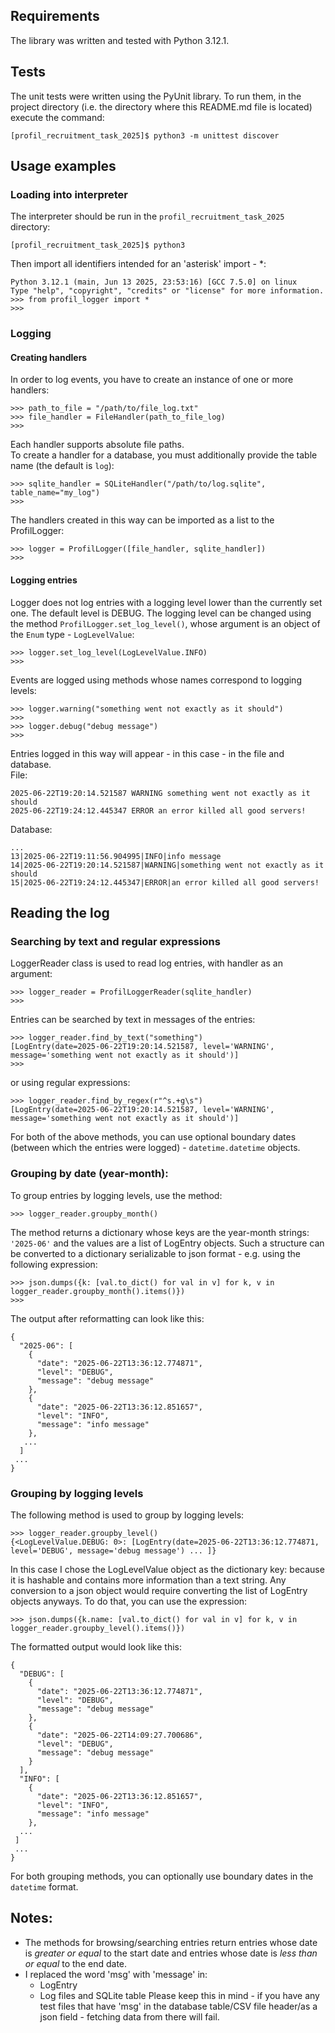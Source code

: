 ## Requirements
The library was written and tested with Python 3.12.1.

## Tests
The unit tests were written using the PyUnit library. To run them, in the project directory
(i.e. the directory where this README.md file is located) execute the command:
```
[profil_recruitment_task_2025]$ python3 -m unittest discover
```

## Usage examples
### Loading into interpreter
The interpreter should be run in the `profil_recruitment_task_2025` directory:
```
[profil_recruitment_task_2025]$ python3
```
Then import all identifiers intended for an 'asterisk' import - *:
```
Python 3.12.1 (main, Jun 13 2025, 23:53:16) [GCC 7.5.0] on linux
Type "help", "copyright", "credits" or "license" for more information.
>>> from profil_logger import *
>>>
```
### Logging
#### Creating handlers
In order to log events, you have to create an instance of one or more handlers:
~~~
>>> path_to_file = "/path/to/file_log.txt"
>>> file_handler = FileHandler(path_to_file_log)
>>>
~~~
Each handler supports absolute file paths.  
To create a handler for
a database, you must additionally provide the table name (the default is `log`):
~~~
>>> sqlite_handler = SQLiteHandler("/path/to/log.sqlite", table_name="my_log")
>>>
~~~
The handlers created in this way can be imported as a list to the ProfilLogger:
~~~
>>> logger = ProfilLogger([file_handler, sqlite_handler])
>>>
~~~
#### Logging entries
Logger does not log entries with a logging level lower than the currently set one.
The default level is DEBUG. The logging level can be changed using the method
`ProfilLogger.set_log_level()`, whose argument is an object of the
`Enum` type - `LogLevelValue`:
~~~
>>> logger.set_log_level(LogLevelValue.INFO)
>>>
~~~
Events are logged using methods whose names correspond to logging levels:
~~~
>>> logger.warning("something went not exactly as it should")
>>>
>>> logger.debug("debug message")
>>>
~~~
Entries logged in this way will appear - in this case -
in the file and database.  
File:
~~~
2025-06-22T19:20:14.521587 WARNING something went not exactly as it should
2025-06-22T19:24:12.445347 ERROR an error killed all good servers!
~~~
Database:
~~~
...
13|2025-06-22T19:11:56.904995|INFO|info message
14|2025-06-22T19:20:14.521587|WARNING|something went not exactly as it should
15|2025-06-22T19:24:12.445347|ERROR|an error killed all good servers!
~~~

## Reading the log
### Searching by text and regular expressions
LoggerReader class is used to read log entries, with handler as an argument:
~~~
>>> logger_reader = ProfilLoggerReader(sqlite_handler)
>>>
~~~
Entries can be searched by text in messages of the entries:
~~~
>>> logger_reader.find_by_text("something")
[LogEntry(date=2025-06-22T19:20:14.521587, level='WARNING', message='something went not exactly as it should')]
>>>
~~~
or using regular expressions:
~~~
>>> logger_reader.find_by_regex(r"^s.+g\s")
[LogEntry(date=2025-06-22T19:20:14.521587, level='WARNING', message='something went not exactly as it should')]
~~~
For both of the above methods, you can use optional boundary dates (between which
the entries were logged) - `datetime.datetime` objects.

### Grouping by date (year-month):
To group entries by logging levels, use the method:
~~~
>>> logger_reader.groupby_month()
~~~
The method returns a dictionary whose keys are the year-month strings: `'2025-06'` and the values are a list of LogEntry objects.
Such a structure can be converted to a dictionary serializable to json format - e.g. using the following expression:
~~~
>>> json.dumps({k: [val.to_dict() for val in v] for k, v in logger_reader.groupby_month().items()})
>>>
~~~
The output after reformatting can look like this:
```
{
  "2025-06": [
    {
      "date": "2025-06-22T13:36:12.774871",
      "level": "DEBUG",
      "message": "debug message"
    },
    {
      "date": "2025-06-22T13:36:12.851657",
      "level": "INFO",
      "message": "info message"
    },
   ...
  ]
 ...
}
```
### Grouping by logging levels
The following method is used to group by logging levels:
~~~
>>> logger_reader.groupby_level()
{<LogLevelValue.DEBUG: 0>: [LogEntry(date=2025-06-22T13:36:12.774871, level='DEBUG', message='debug message') ... ]}
~~~
In this case I chose the LogLevelValue object as the dictionary key: because it is hashable and contains more information
than a text string. Any conversion to a json object would require converting the list
of LogEntry objects anyways. To do that, you can use the expression:
```
>>> json.dumps({k.name: [val.to_dict() for val in v] for k, v in logger_reader.groupby_level().items()})
```
The formatted output would look like this:
```
{
  "DEBUG": [
    {
      "date": "2025-06-22T13:36:12.774871",
      "level": "DEBUG",
      "message": "debug message"
    },
    {
      "date": "2025-06-22T14:09:27.700686",
      "level": "DEBUG",
      "message": "debug message"
    }
  ],
  "INFO": [
    {
      "date": "2025-06-22T13:36:12.851657",
      "level": "INFO",
      "message": "info message"
    },
  ...
 ]
 ...
}
```
For both grouping methods, you can optionally use boundary dates in the `datetime` format.

## Notes:
* The methods for browsing/searching entries return entries whose date is _greater or equal_ to the start date and entries whose date is _less than or equal_ to the end date.
* I replaced the word 'msg' with 'message' in:
  + LogEntry
  + Log files and SQLite table
Please keep this in mind - if you have any test files that have 'msg' in the database table/CSV file header/as a json field - fetching data from there will fail.
